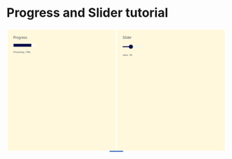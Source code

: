 # Progress and Slider tutorial

<div style="text-align:center;width:100%;"><img src="./ProgressSliderTutorial/res/screenshot.png" /></div>
